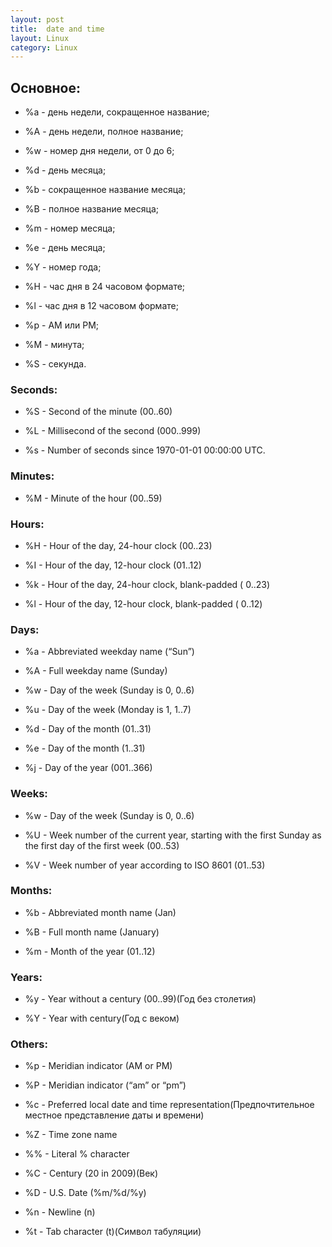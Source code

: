 ```yaml
---
layout: post
title:  date and time
layout: Linux
category: Linux
---
```


## Основное:

- %a - день недели, сокращенное название;

- %A - день недели, полное название;

- %w - номер дня недели, от 0 до 6;

- %d - день месяца;

- %b - сокращенное название месяца;

- %B - полное название месяца;

- %m - номер месяца;

- %e - день месяца;

- %Y - номер года;

- %H - час дня в 24 часовом формате;

- %l - час дня в 12 часовом формате;

- %p - AM или PM;

- %M - минута;

- %S - секунда.

### Seconds:

- %S - Second of the minute (00..60)

- %L - Millisecond of the second (000..999)

- %s - Number of seconds since 1970-01-01 00:00:00 UTC.

### Minutes:

- %M - Minute of the hour (00..59)

### Hours:

- %H - Hour of the day, 24-hour clock (00..23)

- %I - Hour of the day, 12-hour clock (01..12)

- %k - Hour of the day, 24-hour clock, blank-padded ( 0..23)

- %l - Hour of the day, 12-hour clock, blank-padded ( 0..12)

### Days:

- %a - Abbreviated weekday name (“Sun”)

- %A - Full weekday name (Sunday)

- %w - Day of the week (Sunday is 0, 0..6)

- %u - Day of the week (Monday is 1, 1..7)

- %d - Day of the month (01..31)

- %e - Day of the month (1..31)

- %j - Day of the year (001..366)

### Weeks:

- %w - Day of the week (Sunday is 0, 0..6)

- %U - Week number of the current year, starting with the first Sunday as the first day of the first week (00..53)

- %V - Week number of year according to ISO 8601 (01..53)

### Months:

- %b - Abbreviated month name (Jan)

- %B - Full month name (January)

- %m - Month of the year (01..12)

### Years:

- %y - Year without a century (00..99)(Год без столетия)

- %Y - Year with century(Год с веком)

### Others:

- %p - Meridian indicator (AM or PM)

- %P - Meridian indicator (“am” or “pm”)

- %c - Preferred local date and time representation(Предпочтительное местное представление даты и времени)

- %Z - Time zone name

- %% - Literal % character

- %C - Century (20 in 2009)(Век)

- %D - U.S. Date (%m/%d/%y)

- %n - Newline (n)

- %t - Tab character (t)(Символ табуляции)

